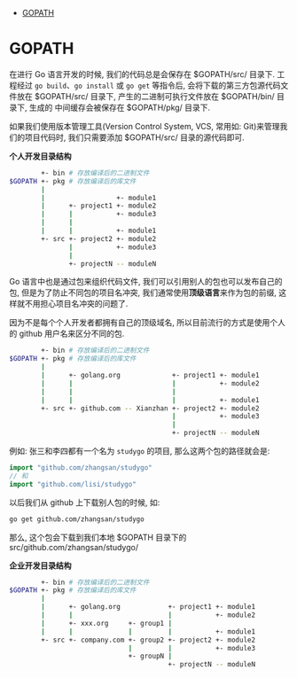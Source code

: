 <!-- TOC -->

- [GOPATH](#gopath)

<!-- /TOC -->

# GOPATH

在进行 Go 语言开发的时候, 我们的代码总是会保存在 $GOPATH/src/ 目录下. 工程经过 `go build`、`go install` 或 `go get` 等指令后, 会将下载的第三方包源代码文件放在 $GOPATH/src/ 目录下, 产生的二进制可执行文件放在 $GOPATH/bin/ 目录下, 生成的
中间缓存会被保存在 $GOPATH/pkg/ 目录下.

如果我们使用版本管理工具(Version Control System, VCS, 常用如: Git)来管理我们的项目代码时, 我们只需要添加 $GOPATH/src/ 目录的源代码即可.

**个人开发目录结构**

```sh
        +- bin # 存放编译后的二进制文件
$GOPATH +- pkg # 存放编译后的库文件
        |
        |                  +- module1
        |      +- project1 +- module2
        |      |           +- module3
        |      |
        |      |           +- module1
        +- src +- project2 +- module2
               |           +- module3
               |
               +- projectN -- moduleN
```

Go 语言中也是通过包来组织代码文件, 我们可以引用别人的包也可以发布自己的包, 但是为了防止不同包的项目名冲突, 我们通常使用**顶级语言**来作为包的前缀, 这样就不用担心项目名冲突的问题了.

因为不是每个个人开发者都拥有自己的顶级域名, 所以目前流行的方式是使用个人的 github 用户名来区分不同的包.

```sh
        +- bin # 存放编译后的二进制文件
$GOPATH +- pkg # 存放编译后的库文件
        |
        |      +- golang.org             +- project1 +- module1
        |      |                         |           +- module2
        |      |                         |
        |      |                         |           +- module1
        +- src +- github.com -- Xianzhan +- project2 +- module2
                                         |           +- module3
                                         |
                                         +- projectN -- moduleN
```

例如: 张三和李四都有一个名为 `studygo` 的项目, 那么这两个包的路径就会是:

```go
import "github.com/zhangsan/studygo"
// 和
import "github.com/lisi/studygo"
```

以后我们从 github 上下载别人包的时候, 如:

```sh
go get github.com/zhangsan/studygo
```

那么, 这个包会下载到我们本地 $GOPATH 目录下的 src/github.com/zhangsan/studygo/

**企业开发目录结构**

```sh
        +- bin # 存放编译后的二进制文件
$GOPATH +- pkg # 存放编译后的库文件
        |
        |      +- golang.org            +- project1 +- module1
        |      |                        |           +- module2
        |      +- xxx.org     +- group1 |
        |      |              |         |           +- module1
        +- src +- company.com +- group2 +- project2 +- module2
                              |         |           +- module3
                              +- groupN |
                                        +- projectN -- moduleN
```
